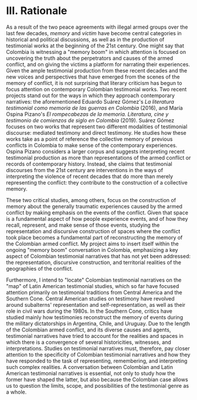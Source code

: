 # III. Rationale

As a result of the two peace agreements with illegal armed groups over the last few decades, *memory* and *victim* have become central categories in historical and political discussions, as well as in the production of testimonial works at the beginning of the 21st century. One might say that Colombia is witnessing a "memory boom" in which attention is focused on uncovering the truth about the perpetrators and causes of the armed conflict, and on giving the victims a platform for narrating their experiences. Given the ample testimonial production from these recent decades and the new voices and perspectives that have emerged from the scenes of the memory of conflict, it is not surprising that literary criticism has begun to focus attention on contemporary Colombian testimonial works. Two recent projects stand out for the ways in which they approach contemporary narratives: the aforementioned Eduardo Suárez Gómez's *La literatura testimonial como memoria de las guerras en Colombia* (2016), and María Ospina Pizano's *El rompecabezas de la memoria. Literatura, cine y testimonio de comienzos de siglo en Colombia* (2019). Suárez Gómez focuses on two works that represent two different modalities of testimonial discourse: mediated testimony and direct testimony. He studies how these works take as a point of reference the collective memory of previous conflicts in Colombia to make sense of the contemporary experiences. Ospina Pizano considers a larger corpus and suggests interpreting recent testimonial production as more than representations of the armed conflict or records of contemporary history. Instead, she claims that testimonial discourses from the 21st century are interventions in the ways of interpreting the violence of recent decades that do more than merely representing the conflict: they contribute to the construction of a collective memory.

These two critical studies, among others, focus on the construction of memory about the generally traumatic experiences caused by the armed conflict by making emphasis on the events of the conflict. Given that space is a fundamental aspect of how people experience events, and of how they recall, represent, and make sense of those events, studying the representation and discursive construction of spaces where the conflict took place becomes a fundamental part of reconstructing the memory of the Colombian armed conflict. My project aims to insert itself within the ongoing "memory boom" conversation in Colombia, emphasizing a key aspect of Colombian testimonial narratives that has not yet been addressed: the representation, discursive construction, and territorial realities of the geographies of the conflict.

Furthermore, I intend to "locate" Colombian testimonial narratives on the "map" of Latin American testimonial studies, which so far have focused attention primarily on testimonial traditions from Central America and the Southern Cone. Central American studies on testimony have revolved around subalterns' representation and self-representation, as well as their role in civil wars during the 1980s. In the Southern Cone, critics have studied mainly how testimonies reconstruct the memory of events during the military dictatorships in Argentina, Chile, and Uruguay. Due to the length of the Colombian armed conflict, and its diverse causes and agents, testimonial narratives have tried to account for the realities and spaces in which there is a convergence of several historicities, witnesses, and interpretations. Studies on testimonial narratives must, therefore, pay closer attention to the specificity of Colombian testimonial narratives and how they have responded to the task of representing, remembering, and interpreting such complex realities. A conversation between Colombian and Latin American testimonial narratives is essential, not only to study how the former have shaped the latter, but also because the Colombian case allows us to question the limits, scope, and possibilities of the testimonial genre as a whole.
